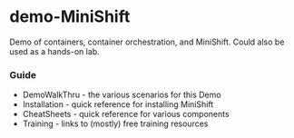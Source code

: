# demo-MiniShift
Demo of containers, container orchestration, and MiniShift.  Could also be used as a hands-on lab.

### Guide
* DemoWalkThru - the various scenarios for this Demo
* Installation - quick reference for installing MiniShift
* CheatSheets - quick reference for various components
* Training - links to (mostly) free training resources
